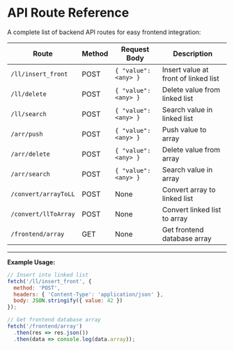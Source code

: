 # API Route Reference

A complete list of backend API routes for easy frontend integration:

| Route                  | Method | Request Body                | Description                      |
|------------------------|--------|-----------------------------|-----------------------------------|
| `/ll/insert_front`     | POST   | `{ "value": <any> }`        | Insert value at front of linked list |
| `/ll/delete`           | POST   | `{ "value": <any> }`        | Delete value from linked list     |
| `/ll/search`           | POST   | `{ "value": <any> }`        | Search value in linked list       |
| `/arr/push`            | POST   | `{ "value": <any> }`        | Push value to array               |
| `/arr/delete`          | POST   | `{ "value": <any> }`        | Delete value from array           |
| `/arr/search`          | POST   | `{ "value": <any> }`        | Search value in array             |
| `/convert/arrayToLL`   | POST   | None                        | Convert array to linked list      |
| `/convert/llToArray`   | POST    | None                        | Convert linked list to array      |
| `/frontend/array`      | GET    | None                        | Get frontend database array       |

---

**Example Usage:**
```js
// Insert into linked list
fetch('/ll/insert_front', {
  method: 'POST',
  headers: { 'Content-Type': 'application/json' },
  body: JSON.stringify({ value: 42 })
});

// Get frontend database array
fetch('/frontend/array')
  .then(res => res.json())
  .then(data => console.log(data.array));
```

